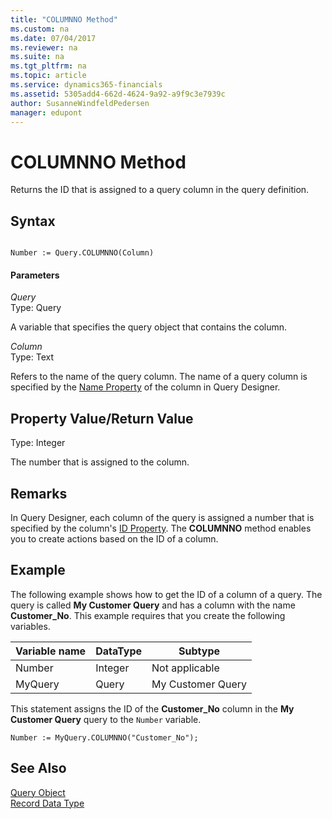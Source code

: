 ```yaml
---
title: "COLUMNNO Method"
ms.custom: na
ms.date: 07/04/2017
ms.reviewer: na
ms.suite: na
ms.tgt_pltfrm: na
ms.topic: article
ms.service: dynamics365-financials
ms.assetid: 5305add4-662d-4624-9a92-a9f9c3e7939c
author: SusanneWindfeldPedersen
manager: edupont
---
```


 

# COLUMNNO Method
Returns the ID that is assigned to a query column in the query definition.  

## Syntax  

```  

Number := Query.COLUMNNO(Column)  
```  

#### Parameters  
 *Query*  
 Type: Query  

 A variable that specifies the query object that contains the column.  

 *Column*  
 Type: Text  

 Refers to the name of the query column. The name of a query column is specified by the [Name Property](../properties/devenv-Name-Property.md) of the column in Query Designer.  

## Property Value/Return Value  
 Type: Integer  

 The number that is assigned to the column.  

## Remarks  
 In Query Designer, each column of the query is assigned a number that is specified by the column's [ID Property](../properties/devenv-ID-Property.md). The **COLUMNNO** method enables you to create actions based on the ID of a column.  

## Example  
 The following example shows how to get the ID of a column of a query. The query is called **My Customer Query** and has a column with the name **Customer\_No**. This example requires that you create the following variables.  

|Variable name|DataType|Subtype|  
|-------------------|--------------|-------------|  
|Number|Integer|Not applicable|  
|MyQuery|Query|My Customer Query|  

 This statement assigns the ID of the **Customer\_No** column in the **My Customer Query** query to the `Number` variable.  

```  
Number := MyQuery.COLUMNNO("Customer_No");  
```  

## See Also  
 [Query Object](../devenv-query-object.md)   
 [Record Data Type](../datatypes/devenv-Record-Data-Type.md)
